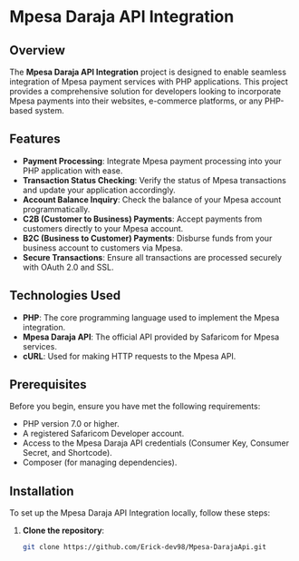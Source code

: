 # Mpesa Daraja API Integration

## Overview

The **Mpesa Daraja API Integration** project is designed to enable seamless integration of Mpesa payment services with PHP applications. This project provides a comprehensive solution for developers looking to incorporate Mpesa payments into their websites, e-commerce platforms, or any PHP-based system.

## Features

- **Payment Processing**: Integrate Mpesa payment processing into your PHP application with ease.
- **Transaction Status Checking**: Verify the status of Mpesa transactions and update your application accordingly.
- **Account Balance Inquiry**: Check the balance of your Mpesa account programmatically.
- **C2B (Customer to Business) Payments**: Accept payments from customers directly to your Mpesa account.
- **B2C (Business to Customer) Payments**: Disburse funds from your business account to customers via Mpesa.
- **Secure Transactions**: Ensure all transactions are processed securely with OAuth 2.0 and SSL.

## Technologies Used

- **PHP**: The core programming language used to implement the Mpesa integration.
- **Mpesa Daraja API**: The official API provided by Safaricom for Mpesa services.
- **cURL**: Used for making HTTP requests to the Mpesa API.

## Prerequisites

Before you begin, ensure you have met the following requirements:

- PHP version 7.0 or higher.
- A registered Safaricom Developer account.
- Access to the Mpesa Daraja API credentials (Consumer Key, Consumer Secret, and Shortcode).
- Composer (for managing dependencies).

## Installation

To set up the Mpesa Daraja API Integration locally, follow these steps:

1. **Clone the repository**:
   ```bash
   git clone https://github.com/Erick-dev98/Mpesa-DarajaApi.git
